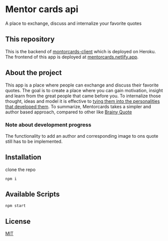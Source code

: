 # Mentor cards api

A place to exchange, discuss and internalize your favorite quotes

## This repository

This is the backend of [montorcards-client](https://github.com/moritzWa/mentorcards-client) which is deployed on Heroku. The frontend of this app is deployed at [mentorcards.netlify.app](https://mentorcards.netlify.app/).

## About the project

This app is a place where people can exchange and discuss their favorite quotes. The goal is to create a place where you can gain motivation, insight and learn from the great people that came before you. To internalize those thought, ideas and model it is effective to [tying them into the personalities that developed them](https://books.google.de/books?id=LhMGSDiQghEC&pg=PA136&lpg=PA136&dq=tying+them+into+the+personalities+that+developed+them+charlie+munger&source=bl&ots=qPBk4VG6mK&sig=ACfU3U1L1Vc5QQ6lybxEEXEbw1wOcR_8AQ&hl=en&sa=X&ved=2ahUKEwiqspmyhc3qAhUP26QKHQlMBa4Q6AEwAHoECAoQAQ). To summarize, Mentorcards takes a simpler and author based approach, compared to other like [Brainy Quote](https://www.brainyquote.com/)

### Note about development progress

The functionality to add an author and corresponding image to ons quote still has to be implemented.

## Installation

clone the repo

`npm i`

## Available Scripts

`npm start`

## License

[MIT](https://choosealicense.com/licenses/mit/)
